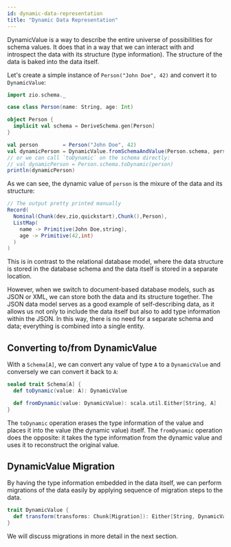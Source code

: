 ```yaml
---
id: dynamic-data-representation
title: "Dynamic Data Representation"
---
```


DynamicValue is a way to describe the entire universe of possibilities for schema values. It does that in a way that we can interact with and introspect the data with its structure (type information). The structure of the data is baked into the data itself.

Let's create a simple instance of `Person("John Doe", 42)` and convert it to `DynamicValue`:

```scala mdoc:compile-only
import zio.schema._

case class Person(name: String, age: Int)

object Person {
  implicit val schema = DeriveSchema.gen[Person]
}

val person        = Person("John Doe", 42)
val dynamicPerson = DynamicValue.fromSchemaAndValue(Person.schema, person)
// or we can call `toDynamic` on the schema directly:
// val dynamicPerson = Person.schema.toDynamic(person)
println(dynamicPerson)
```

As we can see, the dynamic value of `person` is the mixure of the data and its structure:

```scala
// The output pretty printed manually
Record(
  Nominal(Chunk(dev,zio,quickstart),Chunk(),Person),
  ListMap(
    name -> Primitive(John Doe,string),
    age -> Primitive(42,int)
  )
)
```

This is in contrast to the relational database model, where the data structure is stored in the database schema and the data itself is stored in a separate location.

However, when we switch to document-based database models, such as JSON or XML, we can store both the data and its structure together. The JSON data model serves as a good example of self-describing data, as it allows us not only to include the data itself but also to add type information within the JSON. In this way, there is no need for a separate schema and data; everything is combined into a single entity.

## Converting to/from DynamicValue

With a `Schema[A]`, we can convert any value of type `A` to a `DynamicValue` and conversely we can convert it back to `A`:

```scala
sealed trait Schema[A] {
  def toDynamic(value: A): DynamicValue

  def fromDynamic(value: DynamicValue): scala.util.Either[String, A]
}
```

The `toDynamic` operation erases the type information of the value and places it into the value (the dynamic value) itself. The `fromDynamic` operation does the opposite: it takes the type information from the dynamic value and uses it to reconstruct the original value.

## DynamicValue Migration

By having the type information embedded in the data itself, we can perform migrations of the data easily by applying sequence of migration steps to the data.

```scala
trait DynamicValue {
  def transform(transforms: Chunk[Migration]): Either[String, DynamicValue]
}
```

We will discuss migrations in more detail in the next section.
